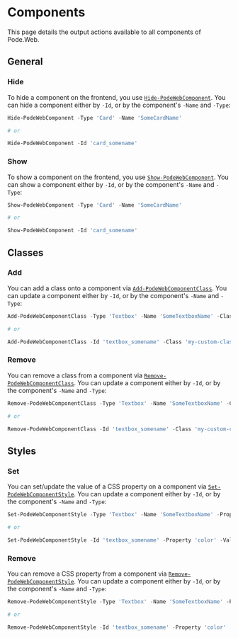 # Components

This page details the output actions available to all components of Pode.Web.

## General

### Hide

To hide a component on the frontend, you use [`Hide-PodeWebComponent`](../../../Functions/Outputs/Hide-PodeWebComponent). You can hide a component either by `-Id`, or by the component's `-Name` and `-Type`:

```powershell
Hide-PodeWebComponent -Type 'Card' -Name 'SomeCardName'

# or

Hide-PodeWebComponent -Id 'card_somename'
```

### Show

To show a component on the frontend, you use [`Show-PodeWebComponent`](../../../Functions/Outputs/Show-PodeWebComponent). You can show a component either by `-Id`, or by the component's `-Name` and `-Type`:

```powershell
Show-PodeWebComponent -Type 'Card' -Name 'SomeCardName'

# or

Show-PodeWebComponent -Id 'card_somename'
```

## Classes

### Add

You can add a class onto a component via [`Add-PodeWebComponentClass`](../../../Functions/Outputs/Add-PodeWebComponentClass). You can update a component either by `-Id`, or by the component's `-Name` and `-Type`:

```powershell
Add-PodeWebComponentClass -Type 'Textbox' -Name 'SomeTextboxName' -Class 'my-custom-class'

# or

Add-PodeWebComponentClass -Id 'textbox_somename' -Class 'my-custom-class'
```

### Remove

You can remove a class from a component via [`Remove-PodeWebComponentClass`](../../../Functions/Outputs/Remove-PodeWebComponentClass). You can update a component either by `-Id`, or by the component's `-Name` and `-Type`:

```powershell
Remove-PodeWebComponentClass -Type 'Textbox' -Name 'SomeTextboxName' -Class 'my-custom-class'

# or

Remove-PodeWebComponentClass -Id 'textbox_somename' -Class 'my-custom-class'
```

## Styles

### Set

You can set/update the value of a CSS property on a component via [`Set-PodeWebComponentStyle`](../../../Functions/Outputs/Set-PodeWebComponentStyle). You can update a component either by `-Id`, or by the component's `-Name` and `-Type`:

```powershell
Set-PodeWebComponentStyle -Type 'Textbox' -Name 'SomeTextboxName' -Property 'color' -Value 'red'

# or

Set-PodeWebComponentStyle -Id 'textbox_somename' -Property 'color' -Value 'red'
```

### Remove

You can remove a CSS property from a component via [`Remove-PodeWebComponentStyle`](../../../Functions/Outputs/Remove-PodeWebComponentStyle). You can update a component either by `-Id`, or by the component's `-Name` and `-Type`:

```powershell
Remove-PodeWebComponentStyle -Type 'Textbox' -Name 'SomeTextboxName' -Property 'color'

# or

Remove-PodeWebComponentStyle -Id 'textbox_somename' -Property 'color'
```
